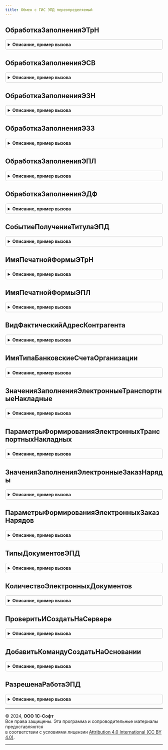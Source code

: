 ```yaml
---
title: Обмен с ГИС ЭПД переопределяемый
---
```



## ОбработкаЗаполненияЭТрН
<details style="margin: 1em 0; padding: 0.5em; border: 1px solid #ccc; border-radius: 6px;">

<summary style="font-weight: bold; cursor: pointer;">Описание, пример вызова</summary>

```bsl

//@skip-check module-empty-method
Процедура ОбработкаЗаполненияЭТрН(ЭтотОбъект, ДанныеЗаполнения, ТекстЗаполнения, СтандартнаяОбработка) Экспорт
```

Пример вызова
```bsl
ОбменСГИСЭПДПереопределяемый.ОбработкаЗаполненияЭТрН(ЭтотОбъект, ДанныеЗаполнения, ТекстЗаполнения, СтандартнаяОбработка) 
```
</details>

## ОбработкаЗаполненияЭСВ
<details style="margin: 1em 0; padding: 0.5em; border: 1px solid #ccc; border-radius: 6px;">

<summary style="font-weight: bold; cursor: pointer;">Описание, пример вызова</summary>

```bsl

//@skip-check module-empty-method
Процедура ОбработкаЗаполненияЭСВ(ЭтотОбъект, ДанныеЗаполнения, ТекстЗаполнения, СтандартнаяОбработка) Экспорт
```

Пример вызова
```bsl
ОбменСГИСЭПДПереопределяемый.ОбработкаЗаполненияЭСВ(ЭтотОбъект, ДанныеЗаполнения, ТекстЗаполнения, СтандартнаяОбработка) 
```
</details>

## ОбработкаЗаполненияЭЗН
<details style="margin: 1em 0; padding: 0.5em; border: 1px solid #ccc; border-radius: 6px;">

<summary style="font-weight: bold; cursor: pointer;">Описание, пример вызова</summary>

```bsl

//@skip-check module-empty-method
Процедура ОбработкаЗаполненияЭЗН(ЭтотОбъект, ДанныеЗаполнения, ТекстЗаполнения, СтандартнаяОбработка) Экспорт
```

Пример вызова
```bsl
ОбменСГИСЭПДПереопределяемый.ОбработкаЗаполненияЭЗН(ЭтотОбъект, ДанныеЗаполнения, ТекстЗаполнения, СтандартнаяОбработка) 
```
</details>

## ОбработкаЗаполненияЭЗЗ
<details style="margin: 1em 0; padding: 0.5em; border: 1px solid #ccc; border-radius: 6px;">

<summary style="font-weight: bold; cursor: pointer;">Описание, пример вызова</summary>

```bsl

//@skip-check module-empty-method
Процедура ОбработкаЗаполненияЭЗЗ(ДокументОбъект, ДанныеЗаполнения, ТекстЗаполнения, СтандартнаяОбработка) Экспорт
```

Пример вызова
```bsl
ОбменСГИСЭПДПереопределяемый.ОбработкаЗаполненияЭЗЗ(ДокументОбъект, ДанныеЗаполнения, ТекстЗаполнения, СтандартнаяОбработка) 
```
</details>

## ОбработкаЗаполненияЭПЛ
<details style="margin: 1em 0; padding: 0.5em; border: 1px solid #ccc; border-radius: 6px;">

<summary style="font-weight: bold; cursor: pointer;">Описание, пример вызова</summary>

```bsl

//@skip-check module-empty-method
Процедура ОбработкаЗаполненияЭПЛ(ДокументОбъект, ДанныеЗаполнения, ТекстЗаполнения, СтандартнаяОбработка) Экспорт
```

Пример вызова
```bsl
ОбменСГИСЭПДПереопределяемый.ОбработкаЗаполненияЭПЛ(ДокументОбъект, ДанныеЗаполнения, ТекстЗаполнения, СтандартнаяОбработка) 
```
</details>

## ОбработкаЗаполненияЭДФ
<details style="margin: 1em 0; padding: 0.5em; border: 1px solid #ccc; border-radius: 6px;">

<summary style="font-weight: bold; cursor: pointer;">Описание, пример вызова</summary>

```bsl

//@skip-check module-empty-method
Процедура ОбработкаЗаполненияЭДФ(ДокументОбъект, ДанныеЗаполнения, ТекстЗаполнения, СтандартнаяОбработка) Экспорт
```

Пример вызова
```bsl
ОбменСГИСЭПДПереопределяемый.ОбработкаЗаполненияЭДФ(ДокументОбъект, ДанныеЗаполнения, ТекстЗаполнения, СтандартнаяОбработка) 
```
</details>

## СобытиеПолучениеТитулаЭПД
<details style="margin: 1em 0; padding: 0.5em; border: 1px solid #ccc; border-radius: 6px;">

<summary style="font-weight: bold; cursor: pointer;">Описание, пример вызова</summary>

```bsl

// Обработчик события получения входящего титула ЭПД.
//
// Параметры:
//   ДокументСсылка - ДокументСсылка.ЭлектроннаяТранспортнаяНакладная -
//			- ДокументСсылка.ЭлектроннаяСопроводительнаяВедомость -
//          - ДокументСсылка.ЭлектронныйЗаказНаряд - документ ЭПД.
//   ПолученныйТитул - ПеречислениеСсылка.ТипыЭлементовРегламентаЭДО - полученный титул документа.
//   ЭтоИсправление - Булево - признак исправления титула
//
//@skip-check module-empty-method
Процедура СобытиеПолучениеТитулаЭПД(ДокументСсылка, ПолученныйТитул, ЭтоИсправление) Экспорт
```

Пример вызова
```bsl
ОбменСГИСЭПДПереопределяемый.СобытиеПолучениеТитулаЭПД(ДокументСсылка, ПолученныйТитул, ЭтоИсправление) 
```
</details>

## ИмяПечатнойФормыЭТрН
<details style="margin: 1em 0; padding: 0.5em; border: 1px solid #ccc; border-radius: 6px;">

<summary style="font-weight: bold; cursor: pointer;">Описание, пример вызова</summary>

```bsl

// Имя печатной формы ЭТрН.
//
// Параметры:
//  ДатаДокумента - Дата - документа
//
// Возвращаемое значение:
//  Строка - Имя печатной формы э тр Н
Функция ИмяПечатнойФормыЭТрН(ДатаДокумента) Экспорт
```

Пример вызова
```bsl
Результат = ОбменСГИСЭПДПереопределяемый.ИмяПечатнойФормыЭТрН(ДатаДокумента) 
```
</details>

## ИмяПечатнойФормыЭПЛ
<details style="margin: 1em 0; padding: 0.5em; border: 1px solid #ccc; border-radius: 6px;">

<summary style="font-weight: bold; cursor: pointer;">Описание, пример вызова</summary>

```bsl

Функция ИмяПечатнойФормыЭПЛ(ДатаДокумента) Экспорт
```

Пример вызова
```bsl
Результат = ОбменСГИСЭПДПереопределяемый.ИмяПечатнойФормыЭПЛ(ДатаДокумента) 
```
</details>

## ВидФактическийАдресКонтрагента
<details style="margin: 1em 0; padding: 0.5em; border: 1px solid #ccc; border-radius: 6px;">

<summary style="font-weight: bold; cursor: pointer;">Описание, пример вызова</summary>

```bsl

Функция ВидФактическийАдресКонтрагента() Экспорт
```

Пример вызова
```bsl
Результат = ОбменСГИСЭПДПереопределяемый.ВидФактическийАдресКонтрагента() 
```
</details>

## ИмяТипаБанковскиеСчетаОрганизации
<details style="margin: 1em 0; padding: 0.5em; border: 1px solid #ccc; border-radius: 6px;">

<summary style="font-weight: bold; cursor: pointer;">Описание, пример вызова</summary>

```bsl

Функция ИмяТипаБанковскиеСчетаОрганизации() Экспорт
```

Пример вызова
```bsl
Результат = ОбменСГИСЭПДПереопределяемый.ИмяТипаБанковскиеСчетаОрганизации() 
```
</details>

## ЗначенияЗаполненияЭлектронныеТранспортныеНакладные
<details style="margin: 1em 0; padding: 0.5em; border: 1px solid #ccc; border-radius: 6px;">

<summary style="font-weight: bold; cursor: pointer;">Описание, пример вызова</summary>

```bsl

// Создает электронные транспортные накладные по распоряжениям.
//
// Параметры:
//  МассивОбъектов - Массив из ДокументСсылка - массив документов-распоряжений, для которых нужно создать электронные транспотные накладные;
//  ВыделенныеСтрокиАдресов - Массив из Число - если в МассивОбъектов передано задание на перевозку, то в этом параметре можно передать номера строк маршрута,
// по которым нужно проверить возможность создания транспортных накладных.
//  ТранспортнаяНакладнаяОбъект - ДокументОбъект.ЭлектроннаяТранспортнаяНакладная - для вызова из обработчика заполнения транспортной накладной
//  ОбъектыПоКоторымЭПДУжеСозданы - Массив из ДокументСсылка - массив документов-распоряжений, по которым накладные уже созданы;
//
// Возвращаемое значение:
//  Массив из Структура --- данные для заполнения документов ЭТН
Функция ЗначенияЗаполненияЭлектронныеТранспортныеНакладные(МассивОбъектов, Экспорт
```

Пример вызова
```bsl
Результат = ОбменСГИСЭПДПереопределяемый.ЗначенияЗаполненияЭлектронныеТранспортныеНакладные(МассивОбъектов, );
```
</details>

## ПараметрыФормированияЭлектронныхТранспортныхНакладных
<details style="margin: 1em 0; padding: 0.5em; border: 1px solid #ccc; border-radius: 6px;">

<summary style="font-weight: bold; cursor: pointer;">Описание, пример вызова</summary>

```bsl

// Функция-конструктор параметров формирования электронных транспортных накладных по документам-основаниям.
//
// Возвращаемое значение:
//  Структура - параметры формирования транспортных накладных по документам-основаниям:
// 	* Реквизиты - Структура - описание получения значений кэшируемых в транспортной накладной реквизитов документов-оснований (ключ - имя реквизита транспортной накладной, значение - путь к данным в документе основании). Поля структуры:
//    ** Организация - Строка - значение по умолчанию "ОснованиеТранспортнойНакладной.Организация"
//    ** Дата - Дата - значение по умолчанию "ОснованиеТранспортнойНакладной.Дата"
//    ** СсылкаТитулГрузоотправителяГрузополучатель - Строка - значение по умолчанию "ОснованиеТранспортнойНакладной.Грузополучатель"
//    ** СсылкаТитулГрузоотправителяГрузоотправитель - Строка - значение по умолчанию "ОснованиеТранспортнойНакладной.Организация"
//    ** СсылкаТитулГрузоотправителяФХЖБанковскиеРеквизиты - Строка - значение по умолчанию "ОснованиеТранспортнойНакладной.БанковскийСчетГрузоотправителя"
//    ** ТитулГрузоотправителяДоверенностьНомер - Строка - значение по умолчанию "ОснованиеТранспортнойНакладной.ДоверенностьНомер"
//    ** ТитулГрузоотправителяДоверенностьДата - Строка - значение по умолчанию "ОснованиеТранспортнойНакладной.ДоверенностьДата"
//    ** АдресДоставки - Строка - значение по умолчанию "ОснованиеТранспортнойНакладной.АдресДоставки"
//    ** АдресДоставкиЗначенияПолей - Строка - значение по умолчанию "ОснованиеТранспортнойНакладной.АдресДоставкиЗначенияПолей"
//    ** ПометкаУдаления - Строка - значение по умолчанию "ОснованиеТранспортнойНакладной.ПометкаУдаления"
//    ** ПеревозчикПартнер - Строка - значение по умолчанию "ОснованиеТранспортнойНакладной.ПеревозчикПартнер"
//  * ЕстьЗаказы - Булево
//  * ИмяПоляЗаказВТЧТовары - Строка
//  * ИмяПоляНакладнаяПоЗаказу - Строка
//  * ИмяТЧТовары - Строка - значение по умолчанию "Товары"
//  * ИмяПоляСклад - Строка - значение по умолчанию "Склад"
//  * ИспользоватьРасширенныеВозможностиЗаказа - Булево - Истина - признак того, что документ основание зависит от настройки
//                                               использования функциональной опции ИспользоватьРасширенныеВозможностиЗаказаКлиента.
//                                               По умолчанию значение "Ложь".
//  * ТекстУсловияИспользоватьРасширенныеВозможностиЗаказа - Строка - текст условия определения использования расширенных возможностей заказов клиента,
//                                                                    используется совместно с ИспользоватьРасширенныеВозможностиЗаказа.
//
Функция ПараметрыФормированияЭлектронныхТранспортныхНакладных() Экспорт
```

Пример вызова
```bsl
Результат = ОбменСГИСЭПДПереопределяемый.ПараметрыФормированияЭлектронныхТранспортныхНакладных() 
```
</details>

## ЗначенияЗаполненияЭлектронныеЗаказНаряды
<details style="margin: 1em 0; padding: 0.5em; border: 1px solid #ccc; border-radius: 6px;">

<summary style="font-weight: bold; cursor: pointer;">Описание, пример вызова</summary>

```bsl

// Значения заполнения электронные заказ наряды.
//
// Параметры:
//  МассивОбъектов			 - Массив из ДокументСсылка - массив документов-распоряжений, для которых нужно создать электронные заказ наряды;
//  ВыделенныеСтрокиАдресов	 - Массив из Число - если в МассивОбъектов передано задание на перевозку, то в этом параметре можно передать номера строк маршрута,
//  	по которым нужно проверить возможность создания транспортных накладных.
//  ТранспортнаяНакладнаяОбъект	 - ДокументОбъект.ЭлектронныйЗаказНаряд - для вызова из обработчика заполнения транспортной накладной
//  ОбъектыПоКоторымЭПДУжеСозданы	- Массив из ДокументСсылка - массив документов-распоряжений, по которым накладные уже созданы;
//
// Возвращаемое значение:
//  Массив из см. ЗначенияЗаполненияЭЗН - Значения заполнения электронные заказ наряды
Функция ЗначенияЗаполненияЭлектронныеЗаказНаряды(МассивОбъектов, Экспорт
```

Пример вызова
```bsl
Результат = ОбменСГИСЭПДПереопределяемый.ЗначенияЗаполненияЭлектронныеЗаказНаряды(МассивОбъектов, );
```
</details>

## ПараметрыФормированияЭлектронныхЗаказНарядов
<details style="margin: 1em 0; padding: 0.5em; border: 1px solid #ccc; border-radius: 6px;">

<summary style="font-weight: bold; cursor: pointer;">Описание, пример вызова</summary>

```bsl

// Функция-конструктор параметров формирования электронных заказ нарядов по документам-основаниям.
//
// Возвращаемое значение:
//  Структура - параметры формирования электронных заказ нарядов по документам-основаниям:
// 	* Реквизиты - Структура - описание получения значений кэшируемых в транспортной накладной реквизитов документов-оснований (ключ - имя реквизита транспортной накладной, значение - путь к данным в документе основании). Поля структуры:
//    ** Организация - Строка - значение по умолчанию "ОснованиеТранспортнойНакладной.Организация"
//    ** Дата - Дата - значение по умолчанию "ОснованиеТранспортнойНакладной.Дата"
//    ** СсылкаТитулФрахтователяФрахтователь - Строка - значение по умолчанию "ОснованиеТранспортнойНакладной.Грузоотправитель"
//    ** ПометкаУдаления - Строка - значение по умолчанию "ОснованиеТранспортнойНакладной.ПометкаУдаления"
//    ** ПеревозчикПартнер - Строка - значение по умолчанию "ОснованиеТранспортнойНакладной.ПеревозчикПартнер"
//  * ЕстьЗаказы - Булево
//  * ИмяПоляЗаказВТЧТовары - Строка
//  * ИмяПоляНакладнаяПоЗаказу - Строка
//  * ИмяТЧТовары - Строка - значение по умолчанию "Товары"
//  * ИмяПоляСклад - Строка - значение по умолчанию "Склад"
//  * ИспользоватьРасширенныеВозможностиЗаказа - Булево - Истина - признак того, что документ основание зависит от настройки
//                                               использования функциональной опции ИспользоватьРасширенныеВозможностиЗаказаКлиента.
//                                               По умолчанию значение "Ложь".
//  * ЕстьДополнительнаяПроверкаВозможностиСозданияНакладной - Булево - Истина - признак того, что используются дополнительные проверки
//                                                                               создания электронного заказ наряда.
//                                                                               По умолчанию значение "Ложь".
//  * ИменаРеквизитовДляДополнительнойПроверки - Массив из Строка - массив имен реквизитов, используемых для дополнительной проверки
//
Функция ПараметрыФормированияЭлектронныхЗаказНарядов() Экспорт
```

Пример вызова
```bsl
Результат = ОбменСГИСЭПДПереопределяемый.ПараметрыФормированияЭлектронныхЗаказНарядов() 
```
</details>

## ТипыДокументовЭПД
<details style="margin: 1em 0; padding: 0.5em; border: 1px solid #ccc; border-radius: 6px;">

<summary style="font-weight: bold; cursor: pointer;">Описание, пример вызова</summary>

```bsl

// Получает типы ЭПД
//
// Возвращаемое значение:
//  СписокЗначений из Строка
//
Функция ТипыДокументовЭПД() Экспорт
```

Пример вызова
```bsl
Результат = ОбменСГИСЭПДПереопределяемый.ТипыДокументовЭПД() 
```
</details>

## КоличествоЭлектронныхДокументов
<details style="margin: 1em 0; padding: 0.5em; border: 1px solid #ccc; border-radius: 6px;">

<summary style="font-weight: bold; cursor: pointer;">Описание, пример вызова</summary>

```bsl

// Проверить и создать на сервере.

// Получает количество ЭПД по документу основания
//
// Параметры:
//  ДокументОснование - ДокументСсылка
//
// Возвращаемое значение:
//  Число
//
Функция КоличествоЭлектронныхДокументов(ДокументОснование) Экспорт
```

Пример вызова
```bsl
Результат = ОбменСГИСЭПДПереопределяемый.КоличествоЭлектронныхДокументов(ДокументОснование) 
```
</details>

## ПроверитьИСоздатьНаСервере
<details style="margin: 1em 0; padding: 0.5em; border: 1px solid #ccc; border-radius: 6px;">

<summary style="font-weight: bold; cursor: pointer;">Описание, пример вызова</summary>

```bsl

// Проверить и создать на сервере.
//
// Параметры:
//  ТипЭПД - Тип -
//  ПроверяемыеОбъекты - Массив из ДокументСсылка, ДокументОбъект.ЭлектроннаяТранспортнаяНакладная, ДокументОбъект.ЭлектронныйЗаказНаряд -
//
// Возвращаемое значение:
//  Структура -- Проверить и создать на сервере::
// * ДокументыДляСозданияЭПД - Массив из ДокументСсылка -
// * ДокументыПоКоторомуУжеСозданыЭПД - Массив из ДокументСсылка -
// * СозданныеЭПД - Массив из ДокументСсылка -
// * ДанныеДляЗаполнения - Массив из Структура -
Функция ПроверитьИСоздатьНаСервере(ТипЭПД, ПроверяемыеОбъекты) Экспорт
```

Пример вызова
```bsl
Результат = ОбменСГИСЭПДПереопределяемый.ПроверитьИСоздатьНаСервере(ТипЭПД, ПроверяемыеОбъекты) 
```
</details>

## ДобавитьКомандуСоздатьНаОсновании
<details style="margin: 1em 0; padding: 0.5em; border: 1px solid #ccc; border-radius: 6px;">

<summary style="font-weight: bold; cursor: pointer;">Описание, пример вызова</summary>

```bsl

// Добавление команд создания ЭПД.
//
// Параметры:
//  КомандыСозданияНаОсновании - ТаблицаЗначений - состав полей см. в функции ВводНаОсновании.СоздатьКоллекциюКомандСоздатьНаОсновании.
//
Процедура ДобавитьКомандуСоздатьНаОсновании(КомандыСозданияНаОсновании) Экспорт
```

Пример вызова
```bsl
ОбменСГИСЭПДПереопределяемый.ДобавитьКомандуСоздатьНаОсновании(КомандыСозданияНаОсновании) 
```
</details>

## РазрешенаРаботаЭПД
<details style="margin: 1em 0; padding: 0.5em; border: 1px solid #ccc; border-radius: 6px;">

<summary style="font-weight: bold; cursor: pointer;">Описание, пример вызова</summary>

```bsl

// Разрешена работа ЭПД.
//
// Возвращаемое значение:
//  Булево - Разрешена работа ЭПД
Функция РазрешенаРаботаЭПД() Экспорт
```

Пример вызова
```bsl
Результат = ОбменСГИСЭПДПереопределяемый.РазрешенаРаботаЭПД() 
```
</details>

---

© 2024, **ООО 1С-Софт**  
Все права защищены. Эта программа и сопроводительные материалы предоставляются  
в соответствии с условиями лицензии [Attribution 4.0 International (CC BY 4.0)](https://creativecommons.org/licenses/by/4.0/legalcode).

---
